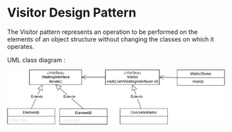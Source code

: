 # Visitor Design Pattern

The Visitor pattern represents an operation to be performed on the elements of an object structure without changing the classes on which it operates.  

UML class diagram :

![Application Component Diagram](../../../../../../uml/visitor-design.jpg)
